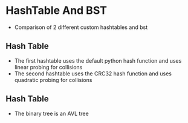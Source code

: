 # HashTable And BST
- Comparison of 2 different custom hashtables and bst
## Hash Table 
- The first hashtable uses the default python hash function and uses linear probing for collisions
- The second hashtable uses the CRC32 hash function and uses quadratic probing for collisions

## Hash Table 
- The binary tree is an AVL tree
